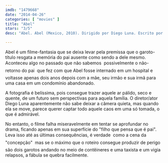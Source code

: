 ```yaml
---
imdb: "1479668"
date: "2014-04-26"
categories: [ "movies" ]
title: "Abel"
stars: "3/5"
desc: "Abel. Abel (Mexico, 2010). Dirigido por Diego Luna. Escrito por Augusto Mendoza, Diego Luna. Com Christopher Ruíz-Esparza, José María Yazpik, Karina Gidi, Carlos Aragón, Gerardo Ruíz-Esparza, Geraldine Galván, Gabino Rodríguez, Lucero Trejo, Maria Elena Cervantes."

---
```

Abel é um filme-fantasia que se deixa levar pela premissa que o garoto-título resgata a memória do pai ausente como sendo a dele mesmo. Aconteceu algo no passado que não sabemos  possivelmente o não-retorno do pai  que fez com que Abel fosse internado em um hospital e voltasse apenas dois anos depois com a mãe, seu irmão e sua irmã para uma casa em um condomínio abandonado.

A fotografia é belíssima, pois consegue trazer aquele ar pálido, seco e quente, de um futuro sem perspectivas para aquela família. O diretor/ator Diego Luna aparentemente não sabe deixar a câmera quieta, mas quando ela se move, parece querer captar todo aquele caos em uma só tomada, o que é admirável.

No entanto, o filme falha miseravelmente em tentar se aprofundar no drama, ficando apenas em sua superfície do "filho que pensa que é pai". Leva isso até as últimas consequências, é verdade  como a cena da "concepção"  mas se o máximo que o roteiro consegue produzir de perigo são dois garotos andando no meio de contêineres e uma taxista e um vigia relapsos, a fábula se quebra facilmente.
